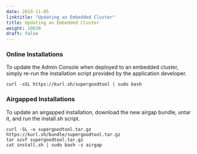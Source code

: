 ```yaml
---
date: 2019-11-05
linktitle: "Updating an Embedded Cluster"
title: Updating an Embedded Cluster
weight: 10030
draft: false
---
```


### Online Installations

To update the Admin Console when deployed to an embedded cluster, simply re-run the installation script provided by the application developer.

```
curl -sSL https://kurl.sh/supergoodtool | sudo bash
```

### Airgapped Installations

To update an airgapped installation, download the new airgap bundle, untar it, and run the install.sh script.

```
curl -SL -o supergoodtool.tar.gz https://kurl.sh/bundle/supergoodtool.tar.gz
tar xzvf supergoodtool.tar.gz
cat install.sh | sudo bash -s airgap
```
